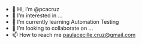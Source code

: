 - 👋 Hi, I’m @pcacruz
- 👀 I’m interested in ...
- 🌱 I’m currently learning Automation Testing
- 💞️ I’m looking to collaborate on ...
- 📫 How to reach me paulacecille.cruz@gmail.com

<!---
pcacruz/pcacruz is a ✨ special ✨ repository because its `README.md` (this file) appears on your GitHub profile.
You can click the Preview link to take a look at your changes.
--->
